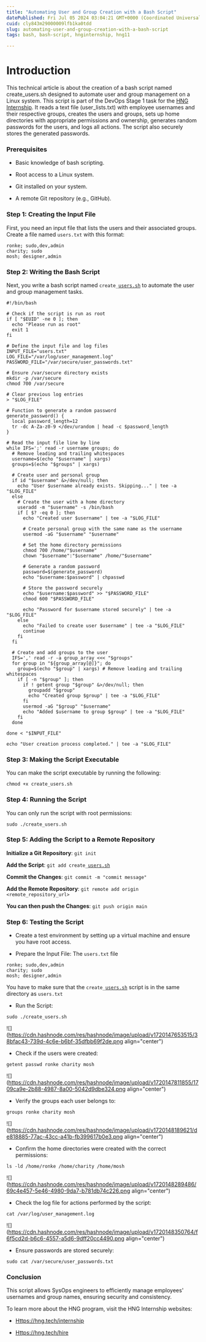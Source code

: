 ```yaml
---
title: "Automating User and Group Creation with a Bash Script"
datePublished: Fri Jul 05 2024 03:04:21 GMT+0000 (Coordinated Universal Time)
cuid: cly843m29000009lfb1ka0tdd
slug: automating-user-and-group-creation-with-a-bash-script
tags: bash, bash-script, hnginternship, hng11

---
```


# Introduction

This technical article is about the creation of a bash script named create\_users.sh designed to automate user and group management on a Linux system. This script is part of the DevOps Stage 1 task for the [HNG Internship](Https://hng.tech/internship). It reads a text file (user\_lists.txt) with employee usernames and their respective groups, creates the users and groups, sets up home directories with appropriate permissions and ownership, generates random passwords for the users, and logs all actions. The script also securely stores the generated passwords.

### Prerequisites

* Basic knowledge of bash scripting.
    
* Root access to a Linux system.
    
* Git installed on your system.
    
* A remote Git repository (e.g., GitHub).
    

### Step 1: Creating the Input File

First, you need an input file that lists the users and their associated groups. Create a file named `users.txt` with this format:

```basic
ronke; sudo,dev,admin
charity; sudo
mosh; designer,admin
```

### Step 2: Writing the Bash Script

Next, you write a bash script named `create_`[`users.sh`](http://users.sh) to automate the user and group management tasks.

```basic
#!/bin/bash

# Check if the script is run as root
if [ "$EUID" -ne 0 ]; then
  echo "Please run as root"
  exit 1
fi

# Define the input file and log files
INPUT_FILE="users.txt"
LOG_FILE="/var/log/user_management.log"
PASSWORD_FILE="/var/secure/user_passwords.txt"

# Ensure /var/secure directory exists
mkdir -p /var/secure
chmod 700 /var/secure

# Clear previous log entries
> "$LOG_FILE"

# Function to generate a random password
generate_password() {
  local password_length=12
  tr -dc A-Za-z0-9 </dev/urandom | head -c $password_length
}

# Read the input file line by line
while IFS=';' read -r username groups; do
  # Remove leading and trailing whitespaces
  username=$(echo "$username" | xargs)
  groups=$(echo "$groups" | xargs)

  # Create user and personal group
  if id "$username" &>/dev/null; then
    echo "User $username already exists. Skipping..." | tee -a "$LOG_FILE"
  else
    # Create the user with a home directory
    useradd -m "$username" -s /bin/bash
    if [ $? -eq 0 ]; then
      echo "Created user $username" | tee -a "$LOG_FILE"

      # Create personal group with the same name as the username
      usermod -aG "$username" "$username"

      # Set the home directory permissions
      chmod 700 /home/"$username"
      chown "$username":"$username" /home/"$username"

      # Generate a random password
      password=$(generate_password)
      echo "$username:$password" | chpasswd

      # Store the password securely
      echo "$username:$password" >> "$PASSWORD_FILE"
      chmod 600 "$PASSWORD_FILE"

      echo "Password for $username stored securely" | tee -a "$LOG_FILE"
    else
      echo "Failed to create user $username" | tee -a "$LOG_FILE"
      continue
    fi
  fi

  # Create and add groups to the user
  IFS=',' read -r -a group_array <<< "$groups"
  for group in "${group_array[@]}"; do
    group=$(echo "$group" | xargs) # Remove leading and trailing whitespaces
    if [ -n "$group" ]; then
      if ! getent group "$group" &>/dev/null; then
        groupadd "$group"
        echo "Created group $group" | tee -a "$LOG_FILE"
      fi
      usermod -aG "$group" "$username"
      echo "Added $username to group $group" | tee -a "$LOG_FILE"
    fi
  done

done < "$INPUT_FILE"

echo "User creation process completed." | tee -a "$LOG_FILE"
```

### Step 3: Making the Script Executable

You can make the script executable by running the following:

```basic
chmod +x create_users.sh
```

### Step 4: Running the Script

You can only run the script with root permissions:

```basic
sudo ./create_users.sh
```

### Step 5: Adding the Script to a Remote Repository

**Initialize a Git Repository**: `git init`

**Add the Script**: `git add create_`[`users.sh`](http://users.sh)

**Commit the Changes**: `git commit -m "commit message"`

**Add the Remote Repository**: `git remote add origin <remote_repository_url>`

**You can then push the Changes**: `git push origin main`

### Step 6: Testing the Script

* Create a test environment by setting up a virtual machine and ensure you have root access.
    
* Prepare the Input File: The `users.txt` file
    

```basic
ronke; sudo,dev,admin
charity; sudo
mosh; designer,admin
```

You have to make sure that the `create_`[`users.sh`](http://users.sh) script is in the same directory as `users.txt`

* Run the Script:
    

```basic
sudo ./create_users.sh
```

![](https://cdn.hashnode.com/res/hashnode/image/upload/v1720147653515/38bfac43-739d-4c6e-b6bf-35dfbb69f2de.png align="center")

* Check if the users were created:
    

```basic
getent passwd ronke charity mosh
```

![](https://cdn.hashnode.com/res/hashnode/image/upload/v1720147811855/1709ca9e-2b88-4987-8a00-5042d9dbe324.png align="center")

* Verify the groups each user belongs to:
    

```basic
groups ronke charity mosh
```

![](https://cdn.hashnode.com/res/hashnode/image/upload/v1720148189621/de818885-77ac-43cc-a41b-fb399617b0e3.png align="center")

* Confirm the home directories were created with the correct permissions:
    

```basic
ls -ld /home/ronke /home/charity /home/mosh
```

![](https://cdn.hashnode.com/res/hashnode/image/upload/v1720148289486/69c4e457-5e46-4980-9da7-b781db74c226.png align="center")

* Check the log file for actions performed by the script:
    

```basic
cat /var/log/user_management.log
```

![](https://cdn.hashnode.com/res/hashnode/image/upload/v1720148350764/f6f5cd2d-b6c6-4557-a5d6-9dff20cc4490.png align="center")

* Ensure passwords are stored securely:
    

```basic
sudo cat /var/secure/user_passwords.txt
```

### **Conclusion**

This script allows SysOps engineers to efficiently manage employees' usernames and group names, ensuring security and consistency.

To learn more about the HNG program, visit the HNG Internship websites:

* [Https://hng.tech/internship](Https://hng.tech/internship)
    
* [Https://hng.tech/hire](Https://hng.tech/hire)